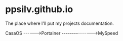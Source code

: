 # ppsilv.github.io
The place where I'll put my projects documentation.

CasaOS
------>Portainer
--------------->MySpeed
